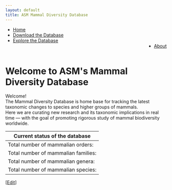 ```yaml
---
layout: default
title: ASM Mammal Diversity Database
---
```

<script type="text/javascript" src="/js/papaparse.min.js"></script>
<script src="/js/filter.js"></script>
<script>document.addEventListener("DOMContentLoaded", populateStats)</script>

<ul>
<li><a href="/index.html">Home</a></li>
<li><a href="assets/data/mdd.csv">Download the Database</a></li>
<li><a href="explore.html">Explore the Database</a></li>
<li style="float:right"><a href="about.html">About</a></li>
</ul>
<br>
<div>
<p>
<h1>Welcome to ASM's Mammal Diversity Database</h1>
</p>
</div>

<div>
<p class="box-paragraph">
Welcome!<br> The Mammal Diversity Database is home base for tracking the latest taxonomic changes to species and higher groups of mammals.<br> Here we are curating new research and its taxonomic implications in real time — with the goal of promoting rigorous study of mammal biodiversity worldwide.
</p>
</div>

<div>
<table>
    <thead>
        <th>Current status of the database</th>
    </thead>
    <tbody>
        <tr><td id = "orders">Total number of mammalian orders: </td></tr>
        <tr><td id = "families">Total number of mammalian families: </td></tr>        
        <tr><td id = "genera">Total number of mammalian genera: </td></tr>
        <tr><td id = "species">Total number of mammalian species: </td></tr>
    </tbody>
</table>
</div>

[<a href="https://github.com/mammaldiversity/mammaldiversity.github.io/edit/master/index.md" target="_blank">Edit</a>]

